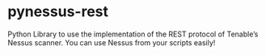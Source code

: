 pynessus-rest
=============

Python Library to use the implementation of the REST protocol of Tenable’s Nessus scanner. You can use Nessus from your scripts easily!
